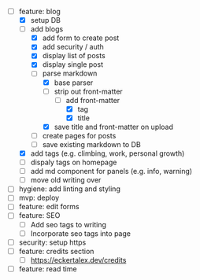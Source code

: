 - [ ] feature: blog
  - [x] setup DB
  - [ ] add blogs
    - [x] add form to create post
    - [x] add security / auth
    - [x] display list of posts
    - [x] display single post
    - [ ] parse markdown
      - [x] base parser
      - [ ] strip out front-matter
        - [ ] add front-matter
          - [x] tag
          - [x] title
      - [x] save title and front-matter on upload
    - [ ] create pages for posts
    - [ ] save existing markdown to DB
  - [x] add tags (e.g. climbing, work, personal growth)
  - [ ] dispaly tags on homepage
  - [ ] add md component for panels (e.g. info, warning)
  - [ ] move old writing over
- [ ] hygiene: add linting and styling
- [ ] mvp: deploy
- [ ] feature: edit forms
- [ ] feature: SEO
  - [ ] Add seo tags to writing
  - [ ] Incorporate seo tags into page
- [ ] security: setup https
- [ ] feature: credits section
  - [ ] https://eckertalex.dev/credits
- [ ] feature: read time